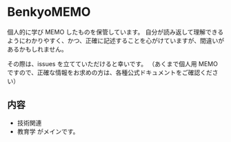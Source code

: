 # BenkyoMEMO

個人的に学び MEMO したものを保管しています。
自分が読み返して理解できるようにわかりやすく、かつ、正確に記述することを心がけていますが、間違いがあるかもしれません。

その際は、issues を立てていただけると幸いです。
（あくまで個人用 MEMO ですので、正確な情報をお求めの方は、各種公式ドキュメントをご確認ください）

## 内容

- 技術関連
- 教育学
  がメインです。
